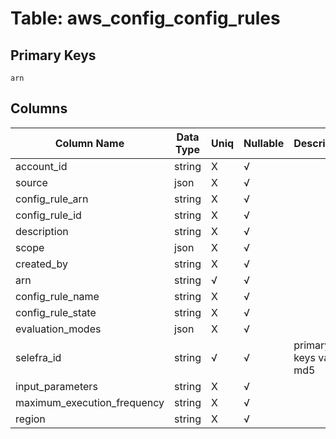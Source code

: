 # Table: aws_config_config_rules

## Primary Keys 

```
arn
```


## Columns 

|  Column Name   |  Data Type  | Uniq | Nullable | Description | 
|  ----  | ----  | ----  | ----  | ---- | 
| account_id | string | X | √ |  | 
| source | json | X | √ |  | 
| config_rule_arn | string | X | √ |  | 
| config_rule_id | string | X | √ |  | 
| description | string | X | √ |  | 
| scope | json | X | √ |  | 
| created_by | string | X | √ |  | 
| arn | string | √ | √ |  | 
| config_rule_name | string | X | √ |  | 
| config_rule_state | string | X | √ |  | 
| evaluation_modes | json | X | √ |  | 
| selefra_id | string | √ | √ | primary keys value md5 | 
| input_parameters | string | X | √ |  | 
| maximum_execution_frequency | string | X | √ |  | 
| region | string | X | √ |  | 


